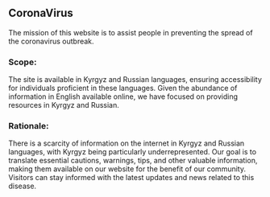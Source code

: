 ## CoronaVirus

The mission of this website is to assist people in preventing the spread of the coronavirus outbreak.

### Scope:

The site is available in Kyrgyz and Russian languages, ensuring accessibility for individuals proficient in these languages. Given the abundance of information in English available online, we have focused on providing resources in Kyrgyz and Russian.

### Rationale:
There is a scarcity of information on the internet in Kyrgyz and Russian languages, with Kyrgyz being particularly underrepresented. Our goal is to translate essential cautions, warnings, tips, and other valuable information, making them available on our website for the benefit of our community. Visitors can stay informed with the latest updates and news related to this disease.
